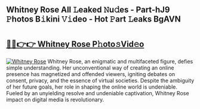 ## Whitney Rose All 𝙻eaked 𝙽u𝚍es - Part-hJ9 𝙿hotos B𝚒kini 𝚅𝚒deo - Hot 𝙿art 𝙻eaks BgAVN

# <h2><a href="http://ld0b4xb.urlbe.top/?page=Whitney+Rose">🔗🔗👉👉 Whitney Rose P𝚑oto𝚜Vid𝚎o</a></h2>

[![Whitney Rose](https://i.imgur.com/eBuTRDB.gif)](http://ld0b4xb.urlbe.top/?page=Whitney+Rose)
Whitney Rose, an enigmatic and multifaceted figure, defies simple understanding. Her unconventional way of creating an online presence has magnetized and offended viewers, igniting debates on consent, privacy, and the essence of virtual societies. Despite the ambiguity of her future goals, her role in shaping the online world is undeniable. Fueled by an unyielding resolve and undeniable captivation, Whitney Rose impact on digital media is revolutionary.
